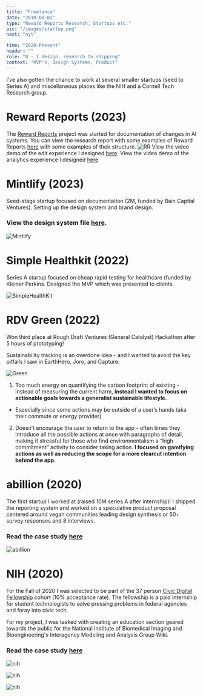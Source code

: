 ```yaml
---
title: "Freelance"
date: "2018-08-01"
type: "Reward Reports Research, Startups etc."
pic: "/images/startup.png"
next: "nyt"

time: "2020-Present"
header: ""
role: "0 - 1 design, research to shipping"
context: "MVP's, Design Systems, Product"
---
```


I’ve also gotten the chance to work at several smaller startups (seed to Series A) and miscellaneous places like the NIH and a Cornell Tech Research group.

# Reward Reports (2023)

The [Reward Reports](https://rewardreports.github.io/) project was started for documentation of changes in AI systems. You can view the research report with some examples of Reward Reports [here](https://arxiv.org/abs/2204.10817) with some examples of their structure.
![RR](startups/rreport.png)
View the video demo of the edit experience I designed [here](https://www.loom.com/share/7dcf58db3220485bbdf2d772003a5d33?t=43&sid=09114717-c2da-414c-926e-8952ed5c4dee).
View the video demo of the analytics experience I designed [here](https://www.loom.com/share/a11cba8379e14cdda60d3c62789be4d4)

# Mintlify (2023)

Seed-stage startup focused on documentation (2M, funded by Bain Capital Ventures). Setting up the design system and brand design.

### View the design system file [here](https://www.figma.com/file/RRaHfRWIFsEEWpsO4HR0wq/Mint-Design-System?node-id=6%3A99&t=Twh1Bh6vZBaLBhPn-1).

![Mintlify](startups/startup.png)

# Simple Healthkit (2022)

Series A startup focused on cheap rapid testing for healthcare (funded by Kleiner Perkins. Designed the MVP which was presented to clients.

![SimpleHealthKit](startups/shk.png)

# RDV Green (2022)

Won third place at Rough Draft Ventures (General Catalyst) Hackathon after 5 hours of prototyping!

Sustainability tracking is an overdone idea - and I wanted to avoid the key pitfalls I saw in EarthHero, Joro, and Capture:

![Green](startups/green.png)

1. Too much energy on quantifying the carbon footprint of existing - instead of measuring the current harm, **instead I wanted to focus on actionable goals towards a generalist sustainable lifestyle.**

- Especially since some actions may be outside of a user’s hands (aka their commute or energy provider)

2. Doesn’t encourage the user to return to the app - often times they introduce all the possible actions at once with paragraphs of detail, making it stressful for those who find environmentalism a “high commitment” activity to consider taking action. **I focused on gamifying actions as well as reducing the scope for a more clearcut intention behind the app.**

# abillion (2020)

The first startup I worked at (raised 10M series A after internship)! I shipped the reporting system and worked on a speculative product proposal centered around vegan communities leading design synthesis or 50+ survey responses and 8 interviews.

### Read the case study [here](https://old.connie-liu.me/#/abillion)

![abillion](startups/startup%201.png)

# NIH (2020)

For the Fall of 2020 I was selected to be part of the 37 person [Civic Digital Fellowship](https://www.codingitforward.com/civic-digital-fellowship) cohort (10% acceptance rate). The fellowship is a paid internship for student technologists to solve pressing problems in federal agencies and foray into civic tech.

For my project, I was tasked with creating an education section geared towards the public for the National Institute of Biomedical Imaging and Bioengineering's Interagency Modeling and Analysis Group Wiki.

### Read the case study [here](https://old.connie-liu.me/#/NIH)

![nih](startups/startup%202.png)

![nih](startups/startup%203.png)

![nih](startups/startup%204.png)
